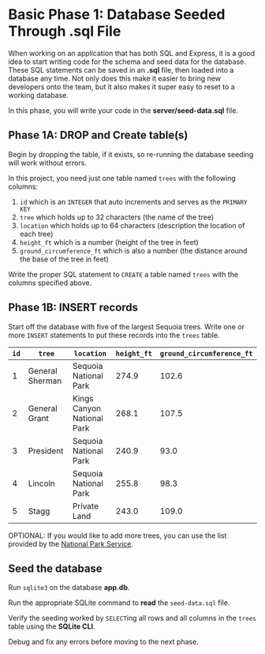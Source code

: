 # Basic Phase 1: Database Seeded Through .sql File

When working on an application that has both SQL and Express, it is a good idea
to start writing code for the schema and seed data for the database. These SQL
statements can be saved in an __.sql__ file, then loaded into a database any
time. Not only does this make it easier to bring new developers onto the team,
but it also makes it super easy to reset to a working database.

In this phase, you will write your code in the __server/seed-data.sql__ file.

## Phase 1A: DROP and Create table(s)

Begin by dropping the table, if it exists, so re-running the database seeding
will work without errors.

In this project, you need just one table named `trees` with the following
columns:

1. `id` which is an `INTEGER` that auto increments and serves as the
   `PRIMARY KEY`
2. `tree` which holds up to 32 characters (the name of the tree)
3. `location` which holds up to 64 characters (description the location of each
   tree)
4. `height_ft` which is a number (height of the tree in feet)
5. `ground_circumference_ft` which is also a number (the distance around the
base of the tree in feet)

Write the proper SQL statement to `CREATE` a table named `trees` with the
columns specified above.

## Phase 1B: INSERT records

Start off the database with five of the largest Sequoia trees. Write one or more
`INSERT` statements to put these records into the `trees` table.

| `id` | `tree`          | `location`                 | `height_ft` | `ground_circumference_ft` |
| ---- | --------------- | -------------------------- | ----------- | ------------------------- |
| 1    | General Sherman | Sequoia National Park      | 274.9       | 102.6                     |
| 2    | General Grant   | Kings Canyon National Park | 268.1       | 107.5                     |
| 3    | President       | Sequoia National Park      | 240.9       | 93.0                      |
| 4    | Lincoln         | Sequoia National Park      | 255.8       | 98.3                      |
| 5    | Stagg           | Private Land               | 243.0       | 109.0                     |

OPTIONAL: If you would like to add more trees, you can use the list provided by 
the [National Park Service][nps].

## Seed the database

Run `sqlite3` on the database __app.db__.

Run the appropriate SQLite command to **read** the `seed-data.sql` file.

Verify the seeding worked by `SELECT`ing all rows and all columns in the
`trees` table using the **SQLite CLI**.

Debug and fix any errors before moving to the next phase.

[nps]: https://www.nps.gov/seki/learn/nature/largest-trees-in-world.htm
